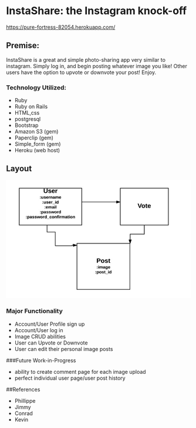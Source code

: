 # InstaShare: the Instagram knock-off

https://pure-fortress-82054.herokuapp.com/

## Premise:
InstaShare is a great and simple photo-sharing app very similar to instagram. Simply log in, and begin posting whatever image you like! Other users have the option to upvote or downvote your post! Enjoy.

### Technology Utilized:
* Ruby
* Ruby on Rails
* HTML,css
* postgresql
* Bootstrap
* Amazon S3 (gem)
* Paperclip (gem)
* Simple_form (gem)
* Heroku (web host)

## Layout
![Instashare ERB](/Instashare%20ERB.jpg)


### Major Functionality
* Account/User Profile sign up
* Account/User log in
* Image CRUD abilities
* User can Upvote or Downvote
* User can edit their personal image posts

###Future Work-in-Progress
* ability to create comment page for each image upload
* perfect individual user page/user post history

##References
* Phillippe
* Jimmy
* Conrad
* Kevin
